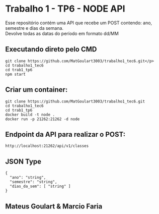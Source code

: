 # Trabalho 1 - TP6 - NODE API
 Esse repositório contém uma API que recebe um POST contendo: ano, semestre e dias da semana. <br>
 Devolve todas as datas do período em formato dd/MM


## Executando direto pelo CMD

```
git clone https://github.com/MatGoulart3003/trabalho1_tec6.git</p>
cd trabalho1_tec6
cd trab1_tp6
npm start
```

## Criar um container:


```
git clone https://github.com/MatGoulart3003/trabalho1_tec6.git
cd trabalho1_tec6
cd trab1_tp6
docker build -t node .
docker run -p 21262:21262 -d node

```

## Endpoint da API para realizar o POST:
```
http://localhost:21262/api/v1/classes
```
## JSON Type
```
{
  "ano": "string",
  "semestre": "string",
  "dias_da_sem": [ "string" ]
}
```


## Mateus Goulart & Marcio Faria













